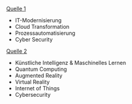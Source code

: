 [Quelle 1](https://www.luenendonk.de/aktuelles/presseinformation/luenendonk-studie-was-cios-fuer-2024-und-2025-erwarten/)
- IT-Modernisierung
- Cloud Transformation
- Prozessautomatisierung
- Cyber Security

[Quelle 2](https://www.hco.de/blog/die-10-wichtigsten-it-trends-die-man-kennen-sollte)
- Künstliche Intelligenz & Maschinelles Lernen
- Quantum Computing
- Augmented Reality
- Virtual Reality
- Internet of Things
- Cybersecurity